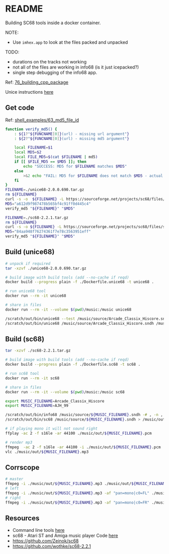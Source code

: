 # README

Building SC68 tools inside a docker container.  

NOTE:

* Use `imhex.app` to look at the files packed and unpacked  

TODO:

* durations on the tracks not working
* not all of the files are working in info68 (is it just icepacked?)
* single step debugging of the info68 app.  

Ref: [76_building_cpp_package](https://github.com/chrisguest75/docker_examples/blob/master/76_building_cpp_package/README.md)  

Unice instructions [here](./unice68-2.0.0.690/README)  

## Get code

Ref: [shell_examples/63_md5_file_id](https://github.com/chrisguest75/shell_examples/tree/master/63_md5_file_id)  

```sh
function verify_md5() {
    : ${1?"${FUNCNAME[0]}(url) - missing url argument"}
    : ${2?"${FUNCNAME[0]}(url) - missing md5 argument"}

    local FILENAME=$1
    local MD5=$2
    local FILE_MD5=$(cat $FILENAME | md5)
    if [[ $FILE_MD5 == $MD5 ]]; then
        echo "SUCCESS: MD5 for $FILENAME matches $MD5"
    else
        >&2 echo "FAIL: MD5 for $FILENAME does not match $MD5 - actual $FILE_MD5"
    fi 
}
FILENAME=./unice68-2.0.0.690.tar.gz
rm ${FILENAME}
curl -s -o  ${FILENAME} -L https://sourceforge.net/projects/sc68/files/unice68/source-packages/unice68-2.0.0.690.tar.gz/download
MD5="a612d9f987478b565bf4c91ff0d445c4"
verify_md5 "${FILENAME}" "$MD5"

FILENAME=./sc68-2.2.1.tar.gz
rm ${FILENAME}
curl -s -o ${FILENAME} -L https://sourceforge.net/projects/sc68/files/sc68/2.2.1/sc68-2.2.1.tar.gz/download
MD5="84aa948f76274361f7e78c3563951eff"
verify_md5 "${FILENAME}" "$MD5"
```

## Build (unice68)

```sh
# unpack if required
tar -xzvf ./unice68-2.0.0.690.tar.gz            

# build image with build tools (add --no-cache if reqd)
docker build --progress plain -f ./Dockerfile.unice68 -t unice68 .

# run unice68 tool
docker run --rm -it unice68   

# share in files
docker run --rm -it --volume $(pwd)/music:/music unice68

/scratch/out/bin/unice68 --test /music/source/Arcade_Classix_Hiscore.sndh 
/scratch/out/bin/unice68 /music/source/Arcade_Classix_Hiscore.sndh /music/out/Arcade_Classix_Hiscore.sndh
```

## Build (sc68)

```sh
tar -xzvf ./sc68-2.2.1.tar.gz  

# build image with build tools (add --no-cache if reqd)
docker build --progress plain -f ./Dockerfile.sc68 -t sc68 .

# run sc68 tool
docker run --rm -it sc68               

# share in files
docker run --rm -it --volume $(pwd)/music:/music sc68

export MUSIC_FILENAME=Arcade_Classix_Hiscore
export MUSIC_FILENAME=AJH_99

/scratch/out/bin/info68 /music/source/${MUSIC_FILENAME}.sndh -# , -n , -a , -c , -T , -Y , -H
/scratch/out/bin/sc68 /music/source/${MUSIC_FILENAME}.sndh > /music/out/${MUSIC_FILENAME}.pcm

# if playing mono it will not sound right
ffplay -ac 2 -f s16le -ar 44100 ./music/out/${MUSIC_FILENAME}.pcm

# render mp3
ffmpeg  -ac 2 -f s16le -ar 44100 -i ./music/out/${MUSIC_FILENAME}.pcm  -ac 1 ./music/out/${MUSIC_FILENAME}.mp3
vlc ./music/out/${MUSIC_FILENAME}.mp3
```

## Corrscope

```sh
# master
ffmpeg -i ./music/out/${MUSIC_FILENAME}.mp3 ./music/out/${MUSIC_FILENAME}.wav
# left
ffmpeg -i ./music/out/${MUSIC_FILENAME}.mp3 -af "pan=mono|c0=FL" ./music/out/${MUSIC_FILENAME}_L.wav
# right
ffmpeg -i ./music/out/${MUSIC_FILENAME}.mp3 -af "pan=mono|c0=FR" ./music/out/${MUSIC_FILENAME}_R.wav
```

## Resources

* Command line tools [here](http://sc68.atari.org/developers_tools.html)
* sc68 - Atari ST and Amiga music player Code [here](https://sourceforge.net/p/sc68/code/HEAD/tree/)
* https://github.com/Zeinok/sc68
* https://github.com/wothke/sc68-2.2.1